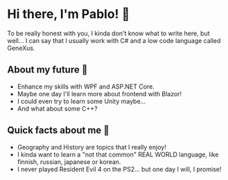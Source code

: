 # Hi there, I'm Pablo! 👻

To be really honest with you, I kinda don't know what to write here, but well... I can say that I usually work with C# and a low code language called GeneXus.

## About my future 🐾
* Enhance my skills with WPF and ASP.NET Core.
* Maybe one day I'll learn more about frontend with Blazor!
* I could even try to learn some Unity maybe...
* And what about some C++?

## Quick facts about me 🎈
* Geography and History are topics that I really enjoy!
* I kinda want to learn a "not that common" REAL WORLD language, like finnish, russian, japanese or korean.
* I never played Resident Evil 4 on the PS2... but one day I will, I promise!
